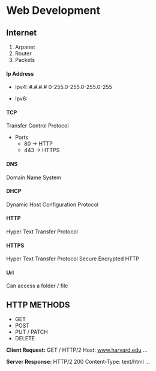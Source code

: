 # Web Development

## Internet

1. Arpanet
2. Router
3. Packets

#### Ip Address

- Ipv4:
  #.#.#.#
  0-255.0-255.0-255.0-255

- Ipv6:

#### TCP

Transfer Control Protocol

- Ports
  - 80 -> HTTP
  - 443 -> HTTPS

#### DNS

Domain Name System

#### DHCP

Dynamic Host Configuration Protocol

#### HTTP

Hyper Text Transfer Protocol

#### HTTPS

Hyper Text Transfer Protocol Secure
Encrypted HTTP

#### Url

Can access a folder / file

## HTTP METHODS

- GET
- POST
- PUT / PATCH
- DELETE

**Client Request:**
GET / HTTP/2
Host: www.harvard.edu
...

**Server Response:**
HTTP/2 200
Content-Type: text/html
...
